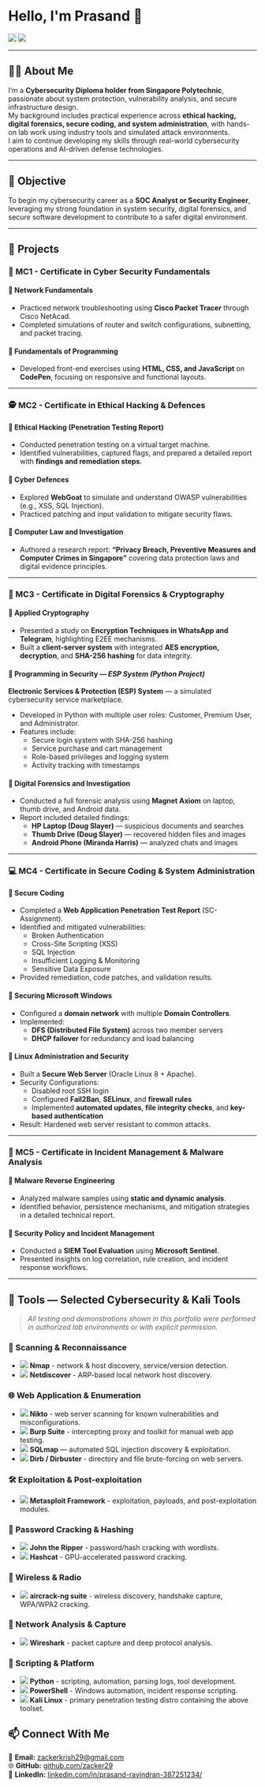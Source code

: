 # Hello, I'm Prasand 👋  
<a href="https://www.linkedin.com/in/prasand-ravindran-387251234/"><img src="https://img.shields.io/badge/-LinkedIn-0072b1?&style=for-the-badge&logo=linkedin&logoColor=white" /></a>
<a href="mailto:zackerkrish29@gmail.com"><img src="https://img.shields.io/badge/-Email-0078D4?&style=for-the-badge&logo=gmail&logoColor=white" /></a>

---

## 👩‍💻 About Me
I’m a **Cybersecurity Diploma holder from Singapore Polytechnic**, passionate about system protection, vulnerability analysis, and secure infrastructure design.  
My background includes practical experience across **ethical hacking, digital forensics, secure coding, and system administration**, with hands-on lab work using industry tools and simulated attack environments.  
I aim to continue developing my skills through real-world cybersecurity operations and AI-driven defense technologies.

---

## 🎯 Objective  
To begin my cybersecurity career as a **SOC Analyst or Security Engineer**, leveraging my strong foundation in system security, digital forensics, and secure software development to contribute to a safer digital environment.

---

## 🧩 Projects

### 🧠 MC1 - Certificate in Cyber Security Fundamentals

#### 🔹 Network Fundamentals  
- Practiced network troubleshooting using **Cisco Packet Tracer** through Cisco NetAcad.  
- Completed simulations of router and switch configurations, subnetting, and packet tracing.  

#### 🔹 Fundamentals of Programming  
- Developed front-end exercises using **HTML, CSS, and JavaScript** on **CodePen**, focusing on responsive and functional layouts.

---

### 🕵️ MC2 - Certificate in Ethical Hacking & Defences

#### 🔹 Ethical Hacking (Penetration Testing Report)  
- Conducted penetration testing on a virtual target machine.  
- Identified vulnerabilities, captured flags, and prepared a detailed report with **findings and remediation steps**.

#### 🔹 Cyber Defences  
- Explored **WebGoat** to simulate and understand OWASP vulnerabilities (e.g., XSS, SQL Injection).  
- Practiced patching and input validation to mitigate security flaws.

#### 🔹 Computer Law and Investigation  
- Authored a research report: **“Privacy Breach, Preventive Measures and Computer Crimes in Singapore”** covering data protection laws and digital evidence principles.

---

### 🔐 MC3 - Certificate in Digital Forensics & Cryptography

#### 🔹 Applied Cryptography  
- Presented a study on **Encryption Techniques in WhatsApp and Telegram**, highlighting E2EE mechanisms.  
- Built a **client-server system** with integrated **AES encryption, decryption**, and **SHA-256 hashing** for data integrity.  

#### 🔹 Programming in Security — *ESP System (Python Project)*  
**Electronic Services & Protection (ESP) System** — a simulated cybersecurity service marketplace.  
- Developed in Python with multiple user roles: Customer, Premium User, and Administrator.  
- Features include:
  - Secure login system with SHA-256 hashing  
  - Service purchase and cart management  
  - Role-based privileges and logging system  
  - Activity tracking with timestamps  

#### 🔹 Digital Forensics and Investigation  
- Conducted a full forensic analysis using **Magnet Axiom** on laptop, thumb drive, and Android data.  
- Report included detailed findings:
  - **HP Laptop (Doug Slayer)** — suspicious documents and searches  
  - **Thumb Drive (Doug Slayer)** — recovered hidden files and images  
  - **Android Phone (Miranda Harris)** — analyzed chats and images  

---

### 💻 MC4 - Certificate in Secure Coding & System Administration

#### 🔹 Secure Coding  
- Completed a **Web Application Penetration Test Report** (SC-Assignment).  
- Identified and mitigated vulnerabilities:
  - Broken Authentication  
  - Cross-Site Scripting (XSS)  
  - SQL Injection  
  - Insufficient Logging & Monitoring  
  - Sensitive Data Exposure  
- Provided remediation, code patches, and validation results.

#### 🔹 Securing Microsoft Windows  
- Configured a **domain network** with multiple **Domain Controllers**.  
- Implemented:
  - **DFS (Distributed File System)** across two member servers  
  - **DHCP failover** for redundancy and load balancing  

#### 🔹 Linux Administration and Security  
- Built a **Secure Web Server** (Oracle Linux 8 + Apache).  
- Security Configurations:
  - Disabled root SSH login  
  - Configured **Fail2Ban**, **SELinux**, and **firewall rules**  
  - Implemented **automated updates**, **file integrity checks**, and **key-based authentication**  
- Result: Hardened web server resistant to common attacks.

---

### 🧬 MC5 - Certificate in Incident Management & Malware Analysis

#### 🔹 Malware Reverse Engineering  
- Analyzed malware samples using **static and dynamic analysis**.  
- Identified behavior, persistence mechanisms, and mitigation strategies in a detailed technical report.

#### 🔹 Security Policy and Incident Management  
- Conducted a **SIEM Tool Evaluation** using **Microsoft Sentinel**.  
- Presented insights on log correlation, rule creation, and incident response workflows.

---

## 🧰 Tools — Selected Cybersecurity & Kali Tools

> *All testing and demonstrations shown in this portfolio were performed in authorized lab environments or with explicit permission.*

### 🔎 Scanning & Reconnaissance
- <img src="https://img.shields.io/badge/-Nmap-000000?&style=for-the-badge&logo=nmap&logoColor=white" /> **Nmap** - network & host discovery, service/version detection.  
- <img src="https://img.shields.io/badge/-Netdiscover-00AEEF?&style=for-the-badge&logo=linux&logoColor=white" /> **Netdiscover** - ARP-based local network host discovery.

### 🌐 Web Application & Enumeration
- <img src="https://img.shields.io/badge/-Nikto-FF6600?&style=for-the-badge&logo=apache&logoColor=white" /> **Nikto** - web server scanning for known vulnerabilities and misconfigurations.  
- <img src="https://img.shields.io/badge/-Burp_Suite-000000?&style=for-the-badge&logo=burpsuite&logoColor=white" /> **Burp Suite** - intercepting proxy and toolkit for manual web app testing.  
- <img src="https://img.shields.io/badge/-SQLmap-4D4D4D?&style=for-the-badge&logo=sql&logoColor=white" /> **SQLmap** — automated SQL injection discovery & exploitation.  
- <img src="https://img.shields.io/badge/-Dirb_Dirbuster-007ACC?&style=for-the-badge&logo=folder&logoColor=white" /> **Dirb / Dirbuster** - directory and file brute-forcing on web servers.

### 🛠 Exploitation & Post-exploitation
- <img src="https://img.shields.io/badge/-Metasploit-CC0000?&style=for-the-badge&logo=metasploit&logoColor=white" /> **Metasploit Framework** - exploitation, payloads, and post-exploitation modules.

### 🔐 Password Cracking & Hashing
- <img src="https://img.shields.io/badge/-John_the_Ripper-6E5494?&style=for-the-badge&logo=hashnode&logoColor=white" /> **John the Ripper** - password/hash cracking with wordlists.  
- <img src="https://img.shields.io/badge/-Hashcat-1F3A93?&style=for-the-badge&logo=hashcat&logoColor=white" /> **Hashcat** - GPU-accelerated password cracking.

### 📶 Wireless & Radio
- <img src="https://img.shields.io/badge/-aircrack--ng-FA7F00?&style=for-the-badge&logo=wifi&logoColor=white" /> **aircrack-ng suite** - wireless discovery, handshake capture, WPA/WPA2 cracking.

### 🧾 Network Analysis & Capture
- <img src="https://img.shields.io/badge/-Wireshark-1679A7?&style=for-the-badge&logo=wireshark&logoColor=white" /> **Wireshark** - packet capture and deep protocol analysis.

### 🧩 Scripting & Platform
- <img src="https://img.shields.io/badge/-Python-3776AB?&style=for-the-badge&logo=Python&logoColor=white" /> **Python** - scripting, automation, parsing logs, tool development.  
- <img src="https://img.shields.io/badge/-PowerShell-5391FE?&style=for-the-badge&logo=PowerShell&logoColor=white" /> **PowerShell** - Windows automation, incident response scripting.  
- <img src="https://img.shields.io/badge/-Kali_Linux-111111?&style=for-the-badge&logo=Kali&logoColor=white" /> **Kali Linux** - primary penetration testing distro containing the above toolset.

## 📫 Connect With Me  
📧 **Email:** [zackerkrish29@gmail.com](mailto:zackerkrish29@gmail.com)  
🌐 **GitHub:** [github.com/zacker29](https://github.com/zacker29)  
💼 **LinkedIn:** [linkedin.com/in/prasand-ravindran-387251234/](https://www.linkedin.com/in/prasand-ravindran-387251234/)
